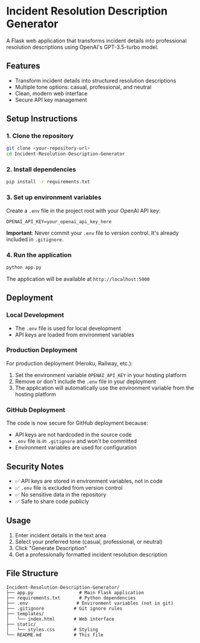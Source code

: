# Incident Resolution Description Generator

A Flask web application that transforms incident details into professional resolution descriptions using OpenAI's GPT-3.5-turbo model.

## Features

- Transform incident details into structured resolution descriptions
- Multiple tone options: casual, professional, and neutral
- Clean, modern web interface
- Secure API key management

## Setup Instructions

### 1. Clone the repository
```bash
git clone <your-repository-url>
cd Incident-Resolution-Description-Generator
```

### 2. Install dependencies
```bash
pip install -r requirements.txt
```

### 3. Set up environment variables
Create a `.env` file in the project root with your OpenAI API key:
```
OPENAI_API_KEY=your_openai_api_key_here
```

**Important**: Never commit your `.env` file to version control. It's already included in `.gitignore`.

### 4. Run the application
```bash
python app.py
```

The application will be available at `http://localhost:5000`

## Deployment

### Local Development
- The `.env` file is used for local development
- API keys are loaded from environment variables

### Production Deployment
For production deployment (Heroku, Railway, etc.):

1. Set the environment variable `OPENAI_API_KEY` in your hosting platform
2. Remove or don't include the `.env` file in your deployment
3. The application will automatically use the environment variable from the hosting platform

### GitHub Deployment
The code is now secure for GitHub deployment because:
- API keys are not hardcoded in the source code
- `.env` file is in `.gitignore` and won't be committed
- Environment variables are used for configuration

## Security Notes

- ✅ API keys are stored in environment variables, not in code
- ✅ `.env` file is excluded from version control
- ✅ No sensitive data in the repository
- ✅ Safe to share code publicly

## Usage

1. Enter incident details in the text area
2. Select your preferred tone (casual, professional, or neutral)
3. Click "Generate Description"
4. Get a professionally formatted incident resolution description

## File Structure

```
Incident-Resolution-Description-Generator/
├── app.py                 # Main Flask application
├── requirements.txt       # Python dependencies
├── .env                  # Environment variables (not in git)
├── .gitignore           # Git ignore rules
├── templates/
│   └── index.html       # Web interface
├── static/
│   └── styles.css       # Styling
└── README.md            # This file
```

